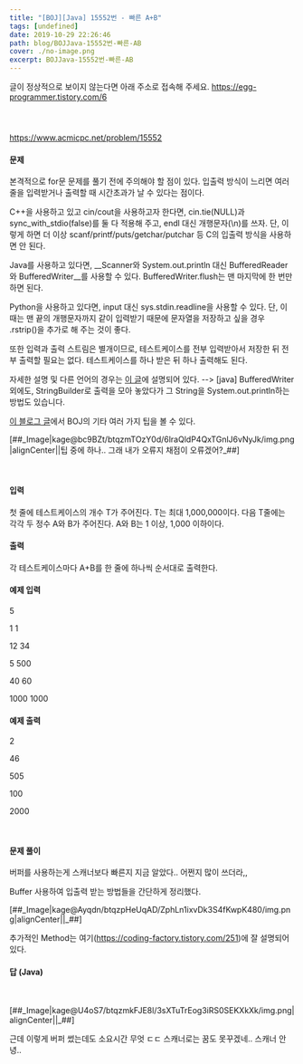 ```yaml
---
title: "[BOJ][Java] 15552번 - 빠른 A+B"
tags: [undefined]
date: 2019-10-29 22:26:46
path: blog/BOJJava-15552번-빠른-AB
cover: ./no-image.png
excerpt: BOJJava-15552번-빠른-AB
---
```

글이 정상적으로 보이지 않는다면 아래 주소로 접속해 주세요.
https://egg-programmer.tistory.com/6
<h4 data-ke-size="size20">&nbsp;</h4>

<https://www.acmicpc.net/problem/15552>

<h4 data-ke-size="size20">문제</h4>

본격적으로 for문 문제를 풀기 전에 주의해야 할 점이 있다. 입출력 방식이 느리면 여러 줄을 입력받거나 출력할 때 시간초과가 날 수 있다는 점이다.

C++을 사용하고 있고 cin/cout을 사용하고자 한다면, cin.tie(NULL)과 sync\_with\_stdio(false)를 둘 다 적용해 주고, endl 대신 개행문자(\\n)를 쓰자. 단, 이렇게 하면 더 이상 scanf/printf/puts/getchar/putchar 등 C의 입출력 방식을 사용하면 안 된다.

Java를 사용하고 있다면, __Scanner와 System.out.println 대신 BufferedReader와 BufferedWriter__를 사용할 수 있다. BufferedWriter.flush는 맨 마지막에 한 번만 하면 된다.

Python을 사용하고 있다면, input 대신 sys.stdin.readline을 사용할 수 있다. 단, 이때는 맨 끝의 개행문자까지 같이 입력받기 때문에 문자열을 저장하고 싶을 경우 .rstrip()을 추가로 해 주는 것이 좋다.

또한 입력과 출력 스트림은 별개이므로, 테스트케이스를 전부 입력받아서 저장한 뒤 전부 출력할 필요는 없다. 테스트케이스를 하나 받은 뒤 하나 출력해도 된다.

자세한 설명 및 다른 언어의 경우는 <a href="https://www.acmicpc.net/board/view/22716" rel="noopener" target="_blank">이 글</a>에 설명되어 있다. --&gt; \[java\] BufferedWriter 외에도, StringBuilder로 출력을 모아 놓았다가 그 String을 System.out.println하는 방법도 있습니다.

<a href="https://www.acmicpc.net/blog/view/55" rel="noopener" target="_blank">이 블로그 글</a>에서 BOJ의 기타 여러 가지 팁을 볼 수 있다.

\[\#\#\_Image|kage@bc9BZt/btqzmTOzY0d/6lraQldP4QxTGnlJ6vNyJk/img.png|alignCenter||팁 중에 하나.. 그래 내가 오류지 채점이 오류겠어?\_\#\#\]

&nbsp;

<h4 data-ke-size="size20">입력</h4>

첫 줄에 테스트케이스의 개수 T가 주어진다. T는 최대 1,000,000이다. 다음 T줄에는 각각 두 정수 A와 B가 주어진다. A와 B는 1 이상, 1,000 이하이다.

<h4 data-ke-size="size20">출력</h4>

각 테스트케이스마다 A+B를 한 줄에 하나씩 순서대로 출력한다.

<h4 data-ke-size="size20">예제 입력</h4>

5

1 <span style="letter-spacing: 0px;">1</span>

12 <span style="letter-spacing: 0px;">34</span>

5 <span style="letter-spacing: 0px;">500 </span>

<span style="letter-spacing: 0px;">40 60 </span>

<span style="letter-spacing: 0px;">1000 1000 </span>

<h4 data-ke-size="size20"><span style="letter-spacing: 0px;">예제 출력 </span></h4>

<span style="letter-spacing: 0px;">2 </span>

<span style="letter-spacing: 0px;">46 </span>

<span style="letter-spacing: 0px;">505 </span>

<span style="letter-spacing: 0px;">100 </span>

<span style="letter-spacing: 0px;">2000</span>

&nbsp;

<h4 data-ke-size="size20"><span style="letter-spacing: 0px;">문제 풀이</span></h4>

<span style="letter-spacing: 0px;">버퍼를 사용하는게 스캐너보다 빠른지 지금 알았다.. 어쩐지 많이 쓰더라,, </span>

Buffer 사용하여 입출력 받는 방법들을 간단하게 정리했다.

\[\#\#\_Image|kage@Ayqdn/btqzpHeUqAD/ZphLn1ixvDk3S4fKwpK480/img.png|alignCenter||\_\#\#\]

추가적인 Method는 여기(<https://coding-factory.tistory.com/251>)에 잘 설명되어 있다.

<h4 data-ke-size="size20"><span style="letter-spacing: 0px;">답 (Java)</span></h4>

&nbsp;

<script src="https://gist.github.com/choisohyun/bcb9b4c7bfe7ec3a74ed4a7ee7760271.js"></script>

\[\#\#\_Image|kage@U4oS7/btqzmkFJE8l/3sXTuTrEog3iRS0SEKXkXk/img.png|alignCenter||\_\#\#\]

근데 이렇게 버퍼 썼는데도 소요시간 무엇 ㄷㄷ 스캐너로는 꿈도 못꾸겠네.. 스캐너 안녕..